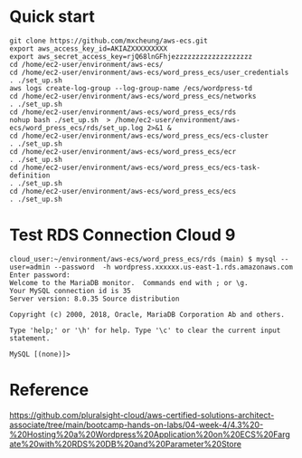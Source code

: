# Quick start

```
git clone https://github.com/mxcheung/aws-ecs.git
export aws_access_key_id=AKIAZXXXXXXXXX
export aws_secret_access_key=rjQ68lnGFhjezzzzzzzzzzzzzzzzzzz
cd /home/ec2-user/environment/aws-ecs/
cd /home/ec2-user/environment/aws-ecs/word_press_ecs/user_credentials
. ./set_up.sh
aws logs create-log-group --log-group-name /ecs/wordpress-td
cd /home/ec2-user/environment/aws-ecs/word_press_ecs/networks
. ./set_up.sh
cd /home/ec2-user/environment/aws-ecs/word_press_ecs/rds
nohup bash ./set_up.sh  > /home/ec2-user/environment/aws-ecs/word_press_ecs/rds/set_up.log 2>&1 &
cd /home/ec2-user/environment/aws-ecs/word_press_ecs/ecs-cluster
. ./set_up.sh
cd /home/ec2-user/environment/aws-ecs/word_press_ecs/ecr
. ./set_up.sh
cd /home/ec2-user/environment/aws-ecs/word_press_ecs/ecs-task-definition
. ./set_up.sh
cd /home/ec2-user/environment/aws-ecs/word_press_ecs/ecs
. ./set_up.sh

```

# Test RDS Connection Cloud 9

```
cloud_user:~/environment/aws-ecs/word_press_ecs/rds (main) $ mysql --user=admin --password  -h wordpress.xxxxxx.us-east-1.rds.amazonaws.com
Enter password: 
Welcome to the MariaDB monitor.  Commands end with ; or \g.
Your MySQL connection id is 35
Server version: 8.0.35 Source distribution

Copyright (c) 2000, 2018, Oracle, MariaDB Corporation Ab and others.

Type 'help;' or '\h' for help. Type '\c' to clear the current input statement.

MySQL [(none)]>
```

# Reference
https://github.com/pluralsight-cloud/aws-certified-solutions-architect-associate/tree/main/bootcamp-hands-on-labs/04-week-4/4.3%20-%20Hosting%20a%20Wordpress%20Application%20on%20ECS%20Fargate%20with%20RDS%20DB%20and%20Parameter%20Store
